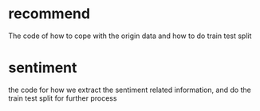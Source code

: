 # recommend

The code of how to cope with the origin data and how to do train test split 

# sentiment

the code for how we extract the sentiment related information, and do the train test split for further process